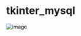# tkinter_mysql
![image](https://user-images.githubusercontent.com/77151276/163710649-5ea5d62c-4a20-4974-b509-4de7084848c5.png)
